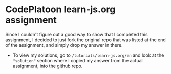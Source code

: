 # CodePlatoon learn-js.org assignment #
Since I couldn't figure out a good way to show that I completed this assignment, I decided to just fork the original repo that was listed at the end of the assignment, and simply drop my answer in there. 

 - To view my solutions, go to ```/tutorials/learn-js.org/en``` and look at the ```"solution"``` section where I copied my answer from the actual assignment, into the github repo.
 
